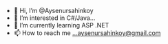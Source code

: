 - 👋 Hi, I’m @Aysenursahinkoy
- 👀 I’m interested in C#/Java...
- 🌱 I’m currently learning ASP .NET
- 📫 How to reach me ...aysenursahinkoy@gmail.com

<!---
Aysenursahinkoy/Aysenursahinkoy is a ✨ special ✨ repository because its `README.md` (this file) appears on your GitHub profile.
You can click the Preview link to take a look at your changes.
--->
